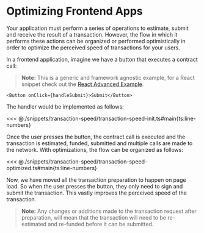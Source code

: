 # Optimizing Frontend Apps

Your application must perform a series of operations to estimate, submit and receive the result of a transaction. However, the flow in which it performs these actions can be organized or performed optimistically in order to optimize the perceived speed of transactions for your users.

In a frontend application, imagine we have a button that executes a contract call:

> **Note:** This is a generic and framework agnostic example, for a React snippet check out the [React Advanced Example](/guide/getting-started/react-example.md#advanced-example).

```tsx
<Button onClick={handleSubmit}>Submit</Button>
```

The handler would be implemented as follows:

<<< @./snippets/transaction-speed/transaction-speed-init.ts#main{ts:line-numbers}

Once the user presses the button, the contract call is executed and the transaction is estimated, funded, submitted and multiple calls are made to the network. With optimizations, the flow can be organized as follows:

<<< @./snippets/transaction-speed/transaction-speed-optimized.ts#main{ts:line-numbers}

Now, we have moved all the transaction preparation to happen on page load. So when the user presses the button, they only need to sign and submit the transaction. This vastly improves the perceived speed of the transaction.

> **Note:** Any changes or additions made to the transaction request after preparation, will mean that the transaction will need to be re-estimated and re-funded before it can be submitted.
